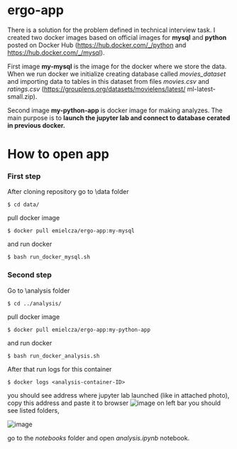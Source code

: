 # ergo-app

There is a solution for the problem defined in technical interview task. I created two docker images based on official images for **mysql** and **python** posted on Docker Hub (https://hub.docker.com/_/python and https://hub.docker.com/_/mysql).

First image **my-mysql** is the image for the docker where we store the data. When we run docker we initialize creating database called *movies_dataset* and importing data to tables in this dataset from files *movies.csv* and *ratings.csv* (https://grouplens.org/datasets/movielens/latest/  ml-latest-small.zip).

Second image **my-python-app** is docker image for making analyzes. The main purpose is to **launch the jupyter lab and connect to database cerated in previous docker.**



# How to open app

### First step
After cloning repository go to \data folder

```
$ cd data/
```
pull docker image 

```
$ docker pull emielcza/ergo-app:my-mysql
```
and run docker  
```
$ bash run_docker_mysql.sh
```

### Second step
Go to \analysis folder

```
$ cd ../analysis/
```
pull docker image 

```
$ docker pull emielcza/ergo-app:my-python-app
```
and run docker  
```
$ bash run_docker_analysis.sh
```
After that run logs for this container

```
$ docker logs <analysis-container-ID>
```
you should see address where jupyter lab launched (like in attached photo), copy this address and paste it to browser 
![image](https://user-images.githubusercontent.com/57999119/139748912-07470ea9-6c23-4fd4-8804-7249c7b49a82.png)
on left bar you should see listed folders, 

![image](https://user-images.githubusercontent.com/57999119/139749513-4053133f-95a3-45f1-95bc-96fed256f5af.png)

go to the *notebooks* folder and open *analysis.ipynb* notebook.
